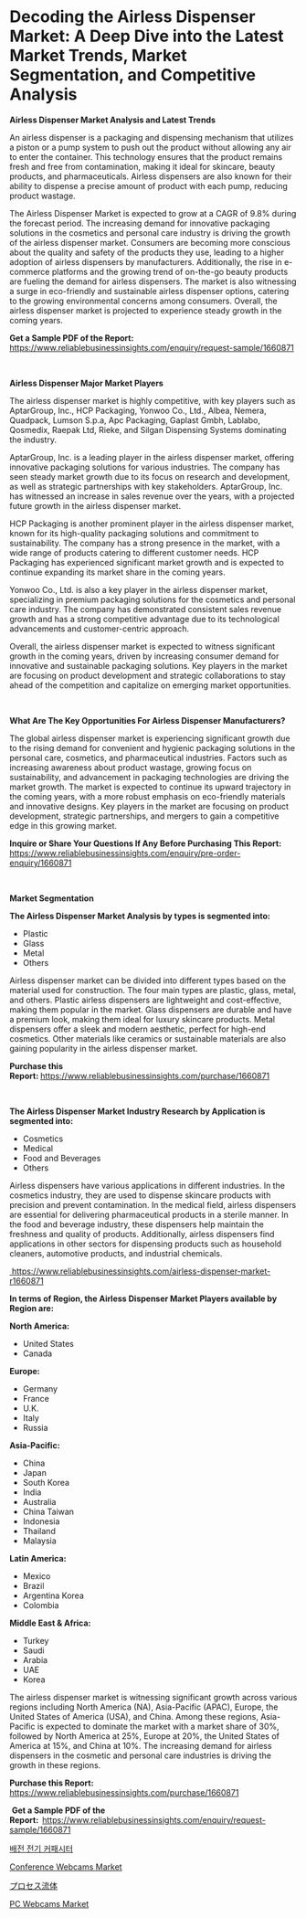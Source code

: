 <p><h1>Decoding the Airless Dispenser Market: A Deep Dive into the Latest Market Trends, Market Segmentation, and Competitive Analysis</h1></p><p><strong>Airless Dispenser Market Analysis and Latest Trends</strong></p>
<p><p>An airless dispenser is a packaging and dispensing mechanism that utilizes a piston or a pump system to push out the product without allowing any air to enter the container. This technology ensures that the product remains fresh and free from contamination, making it ideal for skincare, beauty products, and pharmaceuticals. Airless dispensers are also known for their ability to dispense a precise amount of product with each pump, reducing product wastage.</p><p>The Airless Dispenser Market is expected to grow at a CAGR of 9.8% during the forecast period. The increasing demand for innovative packaging solutions in the cosmetics and personal care industry is driving the growth of the airless dispenser market. Consumers are becoming more conscious about the quality and safety of the products they use, leading to a higher adoption of airless dispensers by manufacturers. Additionally, the rise in e-commerce platforms and the growing trend of on-the-go beauty products are fueling the demand for airless dispensers. The market is also witnessing a surge in eco-friendly and sustainable airless dispenser options, catering to the growing environmental concerns among consumers. Overall, the airless dispenser market is projected to experience steady growth in the coming years.</p></p>
<p><strong>Get a Sample PDF of the Report:&nbsp;</strong> <a href="https://www.reliablebusinessinsights.com/enquiry/request-sample/1660871">https://www.reliablebusinessinsights.com/enquiry/request-sample/1660871</a></p>
<p>&nbsp;</p>
<p><strong>Airless Dispenser Major Market Players</strong></p>
<p><p>The airless dispenser market is highly competitive, with key players such as AptarGroup, Inc., HCP Packaging, Yonwoo Co., Ltd., Albea, Nemera, Quadpack, Lumson S.p.a, Apc Packaging, Gaplast Gmbh, Lablabo, Qosmedix, Raepak Ltd, Rieke, and Silgan Dispensing Systems dominating the industry.</p><p>AptarGroup, Inc. is a leading player in the airless dispenser market, offering innovative packaging solutions for various industries. The company has seen steady market growth due to its focus on research and development, as well as strategic partnerships with key stakeholders. AptarGroup, Inc. has witnessed an increase in sales revenue over the years, with a projected future growth in the airless dispenser market.</p><p>HCP Packaging is another prominent player in the airless dispenser market, known for its high-quality packaging solutions and commitment to sustainability. The company has a strong presence in the market, with a wide range of products catering to different customer needs. HCP Packaging has experienced significant market growth and is expected to continue expanding its market share in the coming years.</p><p>Yonwoo Co., Ltd. is also a key player in the airless dispenser market, specializing in premium packaging solutions for the cosmetics and personal care industry. The company has demonstrated consistent sales revenue growth and has a strong competitive advantage due to its technological advancements and customer-centric approach.</p><p>Overall, the airless dispenser market is expected to witness significant growth in the coming years, driven by increasing consumer demand for innovative and sustainable packaging solutions. Key players in the market are focusing on product development and strategic collaborations to stay ahead of the competition and capitalize on emerging market opportunities.</p></p>
<p>&nbsp;</p>
<p><strong>What Are The Key Opportunities For Airless Dispenser Manufacturers?</strong></p>
<p><p>The global airless dispenser market is experiencing significant growth due to the rising demand for convenient and hygienic packaging solutions in the personal care, cosmetics, and pharmaceutical industries. Factors such as increasing awareness about product wastage, growing focus on sustainability, and advancement in packaging technologies are driving the market growth. The market is expected to continue its upward trajectory in the coming years, with a more robust emphasis on eco-friendly materials and innovative designs. Key players in the market are focusing on product development, strategic partnerships, and mergers to gain a competitive edge in this growing market.</p></p>
<p><strong>Inquire or Share Your Questions If Any Before Purchasing This Report:</strong> <a href="https://www.reliablebusinessinsights.com/enquiry/pre-order-enquiry/1660871">https://www.reliablebusinessinsights.com/enquiry/pre-order-enquiry/1660871</a></p>
<p>&nbsp;</p>
<p><strong>Market Segmentation</strong></p>
<p><strong>The Airless Dispenser Market Analysis by types is segmented into:</strong></p>
<p><ul><li>Plastic</li><li>Glass</li><li>Metal</li><li>Others</li></ul></p>
<p><p>Airless dispenser market can be divided into different types based on the material used for construction. The four main types are plastic, glass, metal, and others. Plastic airless dispensers are lightweight and cost-effective, making them popular in the market. Glass dispensers are durable and have a premium look, making them ideal for luxury skincare products. Metal dispensers offer a sleek and modern aesthetic, perfect for high-end cosmetics. Other materials like ceramics or sustainable materials are also gaining popularity in the airless dispenser market.</p></p>
<p><strong>Purchase this Report:&nbsp;</strong><a href="https://www.reliablebusinessinsights.com/purchase/1660871">https://www.reliablebusinessinsights.com/purchase/1660871</a></p>
<p>&nbsp;</p>
<p><strong>The Airless Dispenser Market Industry Research by Application is segmented into:</strong></p>
<p><ul><li>Cosmetics</li><li>Medical</li><li>Food and Beverages</li><li>Others</li></ul></p>
<p><p>Airless dispensers have various applications in different industries. In the cosmetics industry, they are used to dispense skincare products with precision and prevent contamination. In the medical field, airless dispensers are essential for delivering pharmaceutical products in a sterile manner. In the food and beverage industry, these dispensers help maintain the freshness and quality of products. Additionally, airless dispensers find applications in other sectors for dispensing products such as household cleaners, automotive products, and industrial chemicals.</p></p>
<p><a href="https://www.reliablebusinessinsights.com/airless-dispenser-market-r1660871">&nbsp;https://www.reliablebusinessinsights.com/airless-dispenser-market-r1660871</a></p>
<p><strong>In terms of Region, the Airless Dispenser Market Players available by Region are:</strong></p>
<p>
    <p> <strong> North America: </strong>
        <ul>
            <li>United States</li>
            <li>Canada</li>
        </ul>
        </p> 
    <p> <strong> Europe: </strong>
        <ul>
            <li>Germany</li>
            <li>France</li>
            <li>U.K.</li>
            <li>Italy</li>
            <li>Russia</li>
        </ul>
        </p> 
    <p> <strong> Asia-Pacific: </strong>
        <ul>
            <li>China</li>
            <li>Japan</li>
            <li>South Korea</li>
            <li>India</li>
            <li>Australia</li>
            <li>China Taiwan</li>
            <li>Indonesia</li>
            <li>Thailand</li>
            <li>Malaysia</li>
        </ul>
        </p> 
    <p> <strong> Latin America: </strong>
        <ul>
            <li>Mexico</li>
            <li>Brazil</li>
            <li>Argentina Korea</li>
            <li>Colombia</li>
        </ul>
        </p> 
    <p> <strong> Middle East & Africa: </strong>
        <ul>
            <li>Turkey</li>
            <li>Saudi</li>
            <li>Arabia</li>
            <li>UAE</li>
            <li>Korea</li>
        </ul>
    </p>
    </p>
<p><p>The airless dispenser market is witnessing significant growth across various regions including North America (NA), Asia-Pacific (APAC), Europe, the United States of America (USA), and China. Among these regions, Asia-Pacific is expected to dominate the market with a market share of 30%, followed by North America at 25%, Europe at 20%, the United States of America at 15%, and China at 10%. The increasing demand for airless dispensers in the cosmetic and personal care industries is driving the growth in these regions.</p></p>
<p><strong>Purchase this Report: </strong><a href="https://www.reliablebusinessinsights.com/purchase/1660871">https://www.reliablebusinessinsights.com/purchase/1660871</a></p>
<p>&nbsp;<strong>Get a Sample PDF of the Report:&nbsp;&nbsp;</strong><a href="https://www.reliablebusinessinsights.com/enquiry/request-sample/1660871">https://www.reliablebusinessinsights.com/enquiry/request-sample/1660871</a></p>
<p><strong></strong></p>
<p><p><a href="https://github.com/EthaWolf/Market-Research-Report-List-1/blob/main/7950246150754.md">배전 전기 커패시터</a></p><p><a href="https://github.com/joannesouthgate/Market-Research-Report-List-3/blob/main/conference-webcams-market.md">Conference Webcams Market</a></p><p><a href="https://github.com/hardee896/Market-Research-Report-List-1/blob/main/2907885143007.md">プロセス流体</a></p><p><a href="https://github.com/sofayahoo2023/Market-Research-Report-List-5/blob/main/pc-webcams-market.md">PC Webcams Market</a></p></p>